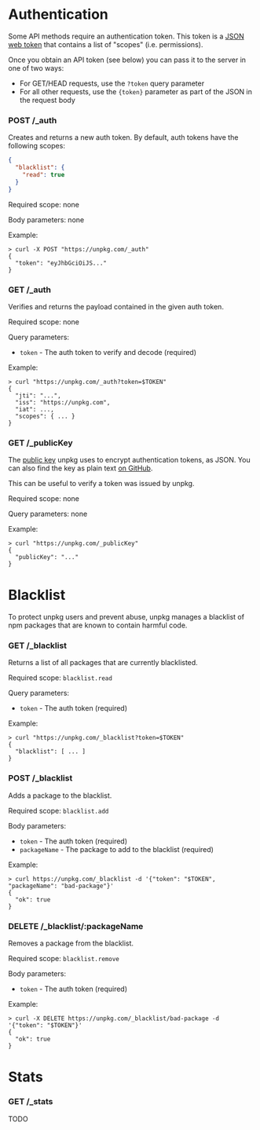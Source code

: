 # Authentication

Some API methods require an authentication token. This token is a [JSON web token](https://en.wikipedia.org/wiki/JSON_Web_Token) that contains a list of "scopes" (i.e. permissions).

Once you obtain an API token (see below) you can pass it to the server in one of two ways:

* For GET/HEAD requests, use the `?token` query parameter
* For all other requests, use the `{token}` parameter as part of the JSON in the request body

### POST /\_auth

Creates and returns a new auth token. By default, auth tokens have the following scopes:

```json
{
  "blacklist": {
    "read": true
  }
}
```

Required scope: none

Body parameters: none

Example:

```log
> curl -X POST "https://unpkg.com/_auth"
{
  "token": "eyJhbGciOiJS..."
}
```

### GET /\_auth

Verifies and returns the payload contained in the given auth token.

Required scope: none

Query parameters:

* `token` - The auth token to verify and decode (required)

Example:

```log
> curl "https://unpkg.com/_auth?token=$TOKEN"
{
  "jti": "...",
  "iss": "https://unpkg.com",
  "iat": ...,
  "scopes": { ... }
}
```

### GET /\_publicKey

The [public key](https://en.wikipedia.org/wiki/Public-key_cryptography) unpkg uses to encrypt authentication tokens, as JSON. You can also find the key as plain text [on GitHub](https://github.com/unpkg/unpkg/blob/master/public.key).

This can be useful to verify a token was issued by unpkg.

Required scope: none

Query parameters: none

Example:

```log
> curl "https://unpkg.com/_publicKey"
{
  "publicKey": "..."
}
```

# Blacklist

To protect unpkg users and prevent abuse, unpkg manages a blacklist of npm packages that are known to contain harmful code.

### GET /\_blacklist

Returns a list of all packages that are currently blacklisted.

Required scope: `blacklist.read`

Query parameters:

* `token` - The auth token (required)

Example:

```log
> curl "https://unpkg.com/_blacklist?token=$TOKEN"
{
  "blacklist": [ ... ]
}
```

### POST /\_blacklist

Adds a package to the blacklist.

Required scope: `blacklist.add`

Body parameters:

* `token` - The auth token (required)
* `packageName` - The package to add to the blacklist (required)

Example:

```log
> curl https://unpkg.com/_blacklist -d '{"token": "$TOKEN", "packageName": "bad-package"}'
{
  "ok": true
}
```

### DELETE /\_blacklist/:packageName

Removes a package from the blacklist.

Required scope: `blacklist.remove`

Body parameters:

* `token` - The auth token (required)

Example:

```log
> curl -X DELETE https://unpkg.com/_blacklist/bad-package -d '{"token": "$TOKEN"}'
{
  "ok": true
}
```

# Stats

### GET /\_stats

TODO
